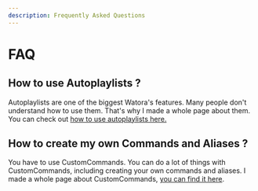 ```yaml
---
description: Frequently Asked Questions
---
```


# FAQ

## How to use Autoplaylists ?

Autoplaylists are one of the biggest Watora's features. Many people don't understand how to use them. That's why I made a whole page about them. You can check out [how to use autoplaylists here.](autoplaylists.md)

## How to create my own Commands and Aliases ?

You have to use CustomCommands. You can do a lot of things with CustomCommands, including creating your own commands and aliases. I made a whole page about CustomCommands, [you can find it here](customcommands.md).

